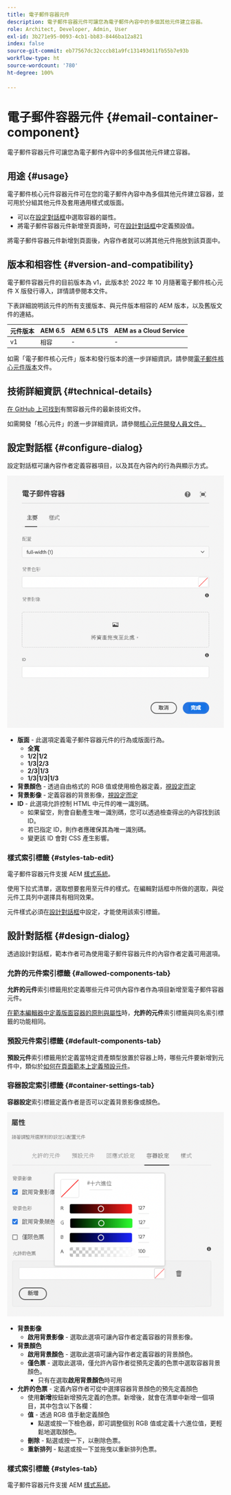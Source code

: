 ```yaml
---
title: 電子郵件容器元件
description: 電子郵件容器元件可讓您為電子郵件內容中的多個其他元件建立容器。
role: Architect, Developer, Admin, User
exl-id: 3b271e95-0093-4cb1-bb83-8446ba12a821
index: false
source-git-commit: eb77567dc32cccb81a9fc131493d11fb55b7e93b
workflow-type: ht
source-wordcount: '780'
ht-degree: 100%

---
```



# 電子郵件容器元件 {#email-container-component}

電子郵件容器元件可讓您為電子郵件內容中的多個其他元件建立容器。

## 用途 {#usage}

電子郵件核心元件容器元件可在您的電子郵件內容中為多個其他元件建立容器，並可用於分組其他元件及套用通用樣式或版面。

* 可以在[設定對話框](#configure-dialog)中選取容器的屬性。
* 將電子郵件容器元件新增至頁面時，可在[設計對話框](#design-dialog)中定義預設值。

將電子郵件容器元件新增到頁面後，內容作者就可以將其他元件拖放到該頁面中。

## 版本和相容性 {#version-and-compatibility}

電子郵件容器元件的目前版本為 v1，此版本於 2022 年 10 月隨著電子郵件核心元件 X 版發行導入，詳情請參閱本文件。

下表詳細說明該元件的所有支援版本、與元件版本相容的 AEM 版本，以及舊版文件的連結。

| 元件版本 | AEM 6.5 | AEM 6.5 LTS | AEM as a Cloud Service |
|---|---|---|---|
| v1 | 相容 | - | - |

如需「電子郵件核心元件」版本和發行版本的進一步詳細資訊，請參閱[電子郵件核心元件版本](/help/email/versions.md)文件。

## 技術詳細資訊 {#technical-details}

[在 GitHub 上可找到](https://adobe.com/go/aem_cmp_tech_email_container_v1)有關容器元件的最新技術文件。

如需開發「核心元件」的進一步詳細資訊，請參閱[核心元件開發人員文件。](/help/developing/overview.md)

## 設定對話框 {#configure-dialog}

設定對話框可讓內容作者定義容器項目，以及其在內容內的行為與顯示方式。

![電子郵件容器元件的編輯對話框](/help/email/assets/email-container-configure.png)

* **版面** - 此選項定義電子郵件容器元件的行為或版面行為。
   * **全寬**
   * **1/2|1/2**
   * **1/3|2/3**
   * **2/3|1/3**
   * **1/3|1/3|1/3**
* **背景顏色** - 透過自由格式的 RGB 值或使用檢色器定義，[視設定而定](#container-settings-tab)
* **背景影像** - 定義容器的背景影像，[視設定而定](#container-settings-tab)
* **ID** - 此選項允許控制 HTML 中元件的唯一識別碼。
   * 如果留空，則會自動產生唯一識別碼，您可以透過檢查得出的內容找到該 ID。
   * 若已指定 ID，則作者應確保其為唯一識別碼。
   * 變更該 ID 會對 CSS 產生影響。

### 樣式索引標籤 {#styles-tab-edit}

電子郵件容器元件支援 AEM [樣式系統](/help/get-started/authoring.md#component-styling)。

使用下拉式清單，選取想要套用至元件的樣式。在編輯對話框中所做的選取，與從元件工具列中選擇具有相同效果。

元件樣式必須在[設計對話框](#design-dialog)中設定，才能使用該索引標籤。

## 設計對話框 {#design-dialog}

透過設計對話框，範本作者可為使用電子郵件容器元件的內容作者定義可用選項。

### 允許的元件索引標籤 {#allowed-components-tab}

**允許的元件**&#x200B;索引標籤用於定義哪些元件可供內容作者作為項目新增至電子郵件容器元件。

[在範本編輯器中定義版面容器的原則與屬性](https://experienceleague.adobe.com/docs/experience-manager-cloud-service/sites/authoring/features/templates.html)時，**允許的元件**&#x200B;索引標籤與同名索引標籤的功能相同。

### 預設元件索引標籤 {#default-components-tab}

**預設元件**&#x200B;索引標籤用於定義當特定資產類型放置於容器上時，哪些元件要新增到元件中，類似於[如何在頁面範本上定義預設元件](https://experienceleague.adobe.com/docs/experience-manager-cloud-service/sites/authoring/features/templates.html)。

### 容器設定索引標籤 {#container-settings-tab}

**容器設定**&#x200B;索引標籤定義作者是否可以定義背景影像或顏色。

![電子郵件容器元件設計對話框的容器設定索引標籤](/help/email/assets/email-container-design-container-settings.png)

* **背景影像**
   * **啟用背景影像** - 選取此選項可讓內容作者定義容器的背景影像。
* **背景顏色**
   * **啟用背景顏色** - 選取此選項可讓內容作者定義容器的背景顏色。
   * **僅色票** - 選取此選項，僅允許內容作者從預先定義的色票中選取容器背景顏色。
      * 只有在選取&#x200B;**啟用背景顏色**&#x200B;時可用
* **允許的色票** - 定義內容作者可從中選擇容器背景顏色的預先定義顏色
   * 使用&#x200B;**新增**&#x200B;按鈕新增預先定義的色票。新增後，就會在清單中新增一個項目，其中包含以下各欄：
   * **值** - 透過 RGB 值手動定義顏色
      * 點選或按一下檢色器，即可調整個別 RGB 值或定義十六進位值，更輕鬆地選取顏色。
   * **刪除** - 點選或按一下，以刪除色票。
   * **重新排列** - 點選或按一下並拖曳以重新排列色票。

### 樣式索引標籤 {#styles-tab}

電子郵件容器元件支援 AEM [樣式系統](/help/get-started/authoring.md#component-styling)。
